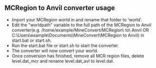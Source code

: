 ## MCRegion to Anvil converter usage
- Import your MCRegion world in and rename that folder to ‘world’. 
- Edit the "worldpath" variable to the full path of the MCRegion to Anvil converter(e.g. /home/example/MineConvert/MCRegion\ to\ Anvil OR C:\Users\example\Documents\MineConvert\MCRegion to Anvil) in start.bat or start.sh.
- Run the start.bat file or start.sh to start the converter.
- The converter will now convert your world.
- Once conversion has finished, remove all MCR region files, delete level.dat_mcr and rename level.dat_avl to level.dat.
